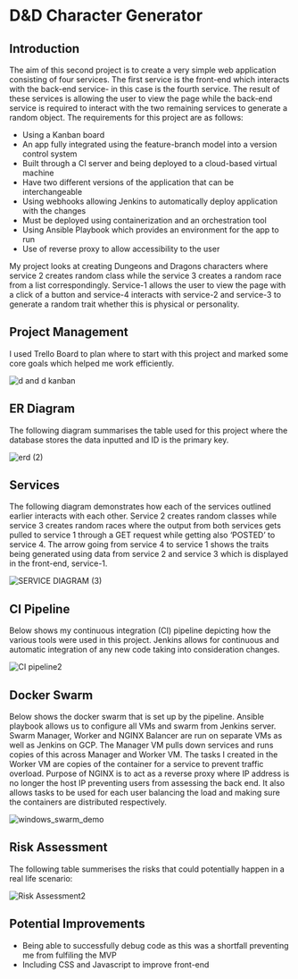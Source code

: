 # D&D Character Generator
## Introduction
The aim of this second project is to create a very simple web application consisting of four services. The first service is the front-end which interacts with the back-end service- in this case is the fourth service. The result of these services is allowing the user to view the page while the back-end service is required to interact with the two remaining services to generate a random object. The requirements for this project are as follows:

*	Using a Kanban board
*	An app fully integrated using the feature-branch model into a version control system
*	Built through a CI server and being deployed to a cloud-based virtual machine
*	Have two different versions of the application that can be interchangeable
*	Using webhooks allowing Jenkins to automatically deploy application with the changes
*	Must be deployed using containerization and an orchestration tool
*	Using Ansible Playbook which provides an environment for the app to run
*	Use of reverse proxy to allow accessibility to the user

My project looks at creating Dungeons and Dragons characters where service 2 creates random class while the service 3 creates a random race from a list correspondingly. Service-1 allows the user to view the page with a click of a button and service-4 interacts with service-2 and service-3 to generate a random trait whether this is physical or personality.

## Project Management
I used Trello Board to plan where to start with this project and marked some core goals which helped me work efficiently.

![d and d kanban](https://user-images.githubusercontent.com/77278616/109598179-ac93e980-7b10-11eb-9a89-2e9e61606bc4.JPG)

## ER Diagram
The following diagram summarises the table used for this project where the database stores the data inputted and ID is the primary key.

![erd (2)](https://user-images.githubusercontent.com/77278616/109594861-638d6680-7b0b-11eb-840b-f96ecf31af5d.jpg)

## Services
The following diagram demonstrates how each of the services outlined earlier interacts with each other. Service 2 creates random classes while service 3 creates random races where the output from both services gets pulled to service 1 through a GET request while getting also ‘POSTED’ to service 4. The arrow going from service 4 to service 1 shows the traits being generated using data from service 2 and service 3 which is displayed in the front-end, service-1.

![SERVICE DIAGRAM (3)](https://user-images.githubusercontent.com/77278616/109595103-c7179400-7b0b-11eb-8c66-f6a9b04a90ad.jpg)

## CI Pipeline
Below shows my continuous integration (CI) pipeline depicting how the various tools were used in this project. Jenkins allows for continuous and automatic integration of any new code taking into consideration changes.

![CI pipeline2](https://user-images.githubusercontent.com/77278616/109596830-e5cb5a00-7b0e-11eb-99bb-17e3d92c2bc9.JPG)

## Docker Swarm
Below shows the docker swarm that is set up by the pipeline. Ansible playbook allows us to configure all VMs and swarm from Jenkins server. Swarm Manager, Worker and NGINX Balancer are run on separate VMs as well as Jenkins on GCP. The Manager VM pulls down services and runs copies of this across Manager and Worker VM. The tasks I created in the Worker VM are copies of the container for a service to prevent traffic overload. Purpose of NGINX is to act as a reverse proxy where IP address is no longer the host IP preventing users from assessing the back end. It also allows tasks to be used for each user balancing the load and making sure the containers are distributed respectively.

![windows_swarm_demo](https://user-images.githubusercontent.com/77278616/109599810-c3880b00-7b13-11eb-930f-3cd471cbe21d.png)

## Risk Assessment
The following table summerises the risks that could potentially happen in a real life scenario:

![Risk Assessment2](https://user-images.githubusercontent.com/77278616/109597137-8c175f80-7b0f-11eb-9486-44345a7e748f.JPG)

## Potential Improvements

*	Being able to successfully debug code as this was a shortfall preventing me from fulfiling the MVP
*	Including CSS and Javascript to improve front-end



